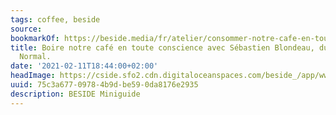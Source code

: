 ```yaml
---
tags: coffee, beside
source:
bookmarkOf: https://beside.media/fr/atelier/consommer-notre-cafe-en-toute-conscience/
title: Boire notre café en toute conscience avec Sébastien Blondeau, du balado Café
  Normal.
date: '2021-02-11T18:44:00+02:00'
headImage: https://cside.sfo2.cdn.digitaloceanspaces.com/beside_/app/www/2021/02/BESIDE_Atelier_Cafe_Fbthumbnail.jpg
uuid: 75c3a677-0978-4b9d-be59-0da8176e2935
description: BESIDE Miniguide
---
```


